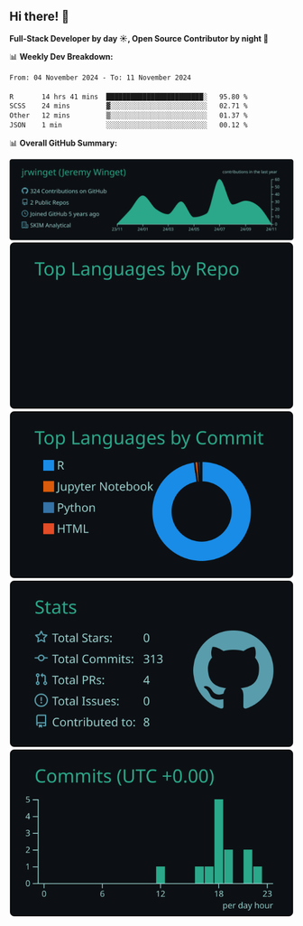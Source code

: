 ## Hi there! 👋

**Full-Stack Developer by day ☀️, Open Source Contributor by night 🌙**

📊 **Weekly Dev Breakdown:**
<!--START_SECTION:waka-->

```txt
From: 04 November 2024 - To: 11 November 2024

R       14 hrs 41 mins  ████████████████████████░   95.80 %
SCSS    24 mins         ▓░░░░░░░░░░░░░░░░░░░░░░░░   02.71 %
Other   12 mins         ▒░░░░░░░░░░░░░░░░░░░░░░░░   01.37 %
JSON    1 min           ░░░░░░░░░░░░░░░░░░░░░░░░░   00.12 %
```

<!--END_SECTION:waka-->

📊 **Overall GitHub Summary:**

[![](https://raw.githubusercontent.com/jrwinget/jrwinget/main/profile-summary-card-output/gotham/0-profile-details.svg)](https://github.com/vn7n24fzkq/github-profile-summary-cards)
[![](https://raw.githubusercontent.com/jrwinget/jrwinget/main/profile-summary-card-output/gotham/1-repos-per-language.svg)](https://github.com/vn7n24fzkq/github-profile-summary-cards) [![](https://raw.githubusercontent.com/jrwinget/jrwinget/main/profile-summary-card-output/gotham/2-most-commit-language.svg)](https://github.com/vn7n24fzkq/github-profile-summary-cards)
[![](https://raw.githubusercontent.com/jrwinget/jrwinget/main/profile-summary-card-output/gotham/3-stats.svg)](https://github.com/vn7n24fzkq/github-profile-summary-cards) [![](https://raw.githubusercontent.com/jrwinget/jrwinget/main/profile-summary-card-output/gotham/4-productive-time.svg)](https://github.com/vn7n24fzkq/github-profile-summary-cards)
